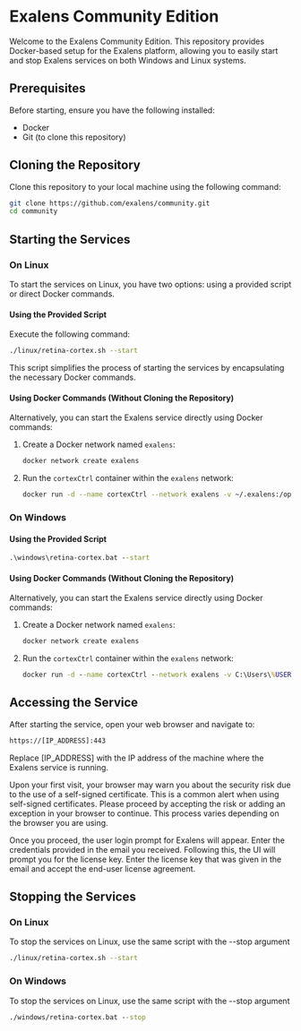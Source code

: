 # Exalens Community Edition
Welcome to the Exalens Community Edition. This repository provides Docker-based setup for the Exalens platform, allowing you to easily start and stop Exalens services on both Windows and Linux systems.
## Prerequisites
Before starting, ensure you have the following installed:
- Docker
- Git (to clone this repository)
## Cloning the Repository
Clone this repository to your local machine using the following command:
```bash
git clone https://github.com/exalens/community.git
cd community
```
## Starting the Services
### On Linux
To start the services on Linux, you have two options: using a provided script or direct Docker commands.

#### Using the Provided Script
Execute the following command:
```bash
./linux/retina-cortex.sh --start
```
This script simplifies the process of starting the services by encapsulating the necessary Docker commands.

#### Using Docker Commands (Without Cloning the Repository)
Alternatively, you can start the Exalens service directly using Docker commands:
  
   1. Create a Docker network named `exalens`:
   
       ```bash
       docker network create exalens
       ```
   
   2. Run the `cortexCtrl` container within the `exalens` network:
   
       ```bash
       docker run -d --name cortexCtrl --network exalens -v ~/.exalens:/opt -v /var/run/docker.sock:/var/run/docker.sock exalens/community_cortex_ctrl:latest
      ```
### On Windows
#### Using the Provided Script

```cmd
.\windows\retina-cortex.bat --start
```
#### Using Docker Commands (Without Cloning the Repository)
Alternatively, you can start the Exalens service directly using Docker commands:
  
   1. Create a Docker network named `exalens`:
   
       ```cmd
       docker network create exalens
       ```
   
   2. Run the `cortexCtrl` container within the `exalens` network:
   
       ```cmd
       docker run -d --name cortexCtrl --network exalens -v C:\Users\%USERNAME%\.exalens:/opt -v /var/run/docker.sock:/var/run/docker.sock exalens/community_cortex_ctrl:latest
      ```

## Accessing the Service
After starting the service, open your web browser and navigate to:
```html
https://[IP_ADDRESS]:443
```
Replace [IP_ADDRESS] with the IP address of the machine where the Exalens service is running.

Upon your first visit, your browser may warn you about the security risk due to the use of a self-signed certificate. This is a common alert when using self-signed certificates. Please proceed by accepting the risk or adding an exception in your browser to continue. This process varies depending on the browser you are using.

Once you proceed, the user login prompt for Exalens will appear. Enter the credentials provided in the email you received. Following this, the UI will prompt you for the license key. Enter the license key that was given in the email and accept the end-user license agreement.

## Stopping the Services
### On Linux

To stop the services on Linux, use the same script with the --stop argument
```bash
./linux/retina-cortex.sh --start
```
### On Windows
To stop the services on Linux, use the same script with the --stop argument
```cmd
./windows/retina-cortex.bat --stop
```
